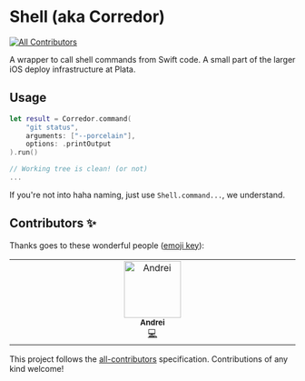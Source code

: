 # Shell (aka Corredor)
<!-- ALL-CONTRIBUTORS-BADGE:START - Do not remove or modify this section -->
[![All Contributors](https://img.shields.io/badge/all_contributors-1-orange.svg?style=flat-square)](#contributors-)
<!-- ALL-CONTRIBUTORS-BADGE:END -->

A wrapper to call shell commands from Swift code. A small part of the larger iOS deploy infrastructure at Plata.

## Usage

```swift
let result = Corredor.command(
    "git status", 
    arguments: ["--porcelain"], 
    options: .printOutput
).run()

// Working tree is clean! (or not)
...
```

If you're not into haha naming, just use `Shell.command...`, we understand.

## Contributors ✨

Thanks goes to these wonderful people ([emoji key](https://allcontributors.org/docs/en/emoji-key)):

<!-- ALL-CONTRIBUTORS-LIST:START - Do not remove or modify this section -->
<!-- prettier-ignore-start -->
<!-- markdownlint-disable -->
<table>
  <tbody>
    <tr>
      <td align="center" valign="top" width="14.28%"><a href="https://github.com/adurymanov"><img src="https://avatars.githubusercontent.com/u/21358938?v=4?s=100" width="100px;" alt="Andrei"/><br /><sub><b>Andrei</b></sub></a><br /><a href="https://github.com/platacard/corredor/commits?author=adurymanov" title="Code">💻</a></td>
    </tr>
  </tbody>
</table>

<!-- markdownlint-restore -->
<!-- prettier-ignore-end -->

<!-- ALL-CONTRIBUTORS-LIST:END -->

This project follows the [all-contributors](https://github.com/all-contributors/all-contributors) specification. Contributions of any kind welcome!